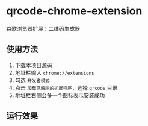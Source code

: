# qrcode-chrome-extension

谷歌浏览器扩展：二维码生成器

## 使用方法
1. 下载本项目源码
1. 地址栏输入 `chrome://extensions`
1. 勾选 `开发者模式`
1. 点击 `加载已解压的扩展程序`，选择 `qrcode` 目录
1. 地址栏右侧会多一个图标表示安装成功

## 运行效果
